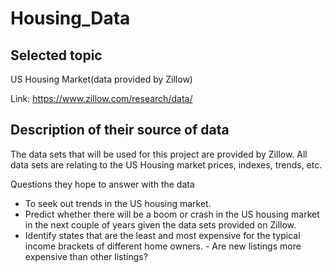 # Housing_Data
## Selected topic

US Housing Market(data provided by Zillow) 

Link: https://www.zillow.com/research/data/

## Description of their source of data


The data sets that will be used for this project are provided by Zillow. All data sets are relating to the US Housing market prices, indexes, trends, etc. 


Questions they hope to answer with the data 

- To seek out trends in the US housing market.
- Predict whether there will be a boom or crash in the US housing market in the next couple of years given the data sets provided on Zillow. 
- Identify states that are the least and most expensive for the typical income brackets of different home owners. - Are new listings more expensive than other listings? 


